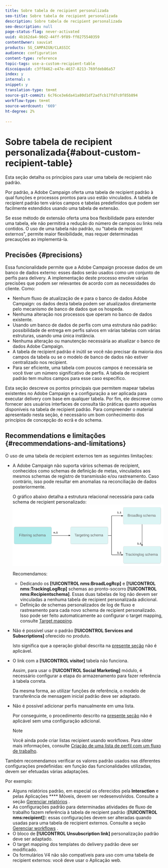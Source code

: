 ```yaml
---
title: Sobre tabela de recipient personalizada
seo-title: Sobre tabela de recipient personalizada
description: Sobre tabela de recipient personalizada
seo-description: null
page-status-flag: never-activated
uuid: 4b162da4-90d2-44ff-9f89-ff0275540359
contentOwner: sauviat
products: SG_CAMPAIGN/CLASSIC
audience: configuration
content-type: reference
topic-tags: use-a-custom-recipient-table
discoiquuid: c3ff8462-e47e-4637-8213-769fdeb86a57
index: y
internal: n
snippet: y
translation-type: tm+mt
source-git-commit: 6c76ce3e6da41a80d1df2adfcb17fd7c0f85b894
workflow-type: tm+mt
source-wordcount: '669'
ht-degree: 2%

---
```



# Sobre tabela de recipient personalizada{#about-custom-recipient-table}

Esta seção detalha os princípios para usar uma tabela de recipient não padrão.

Por padrão, a Adobe Campaign oferta uma tabela de recipient padrão à qual funções e processos prontos para uso estão vinculados. A tabela de recipient padrão tem vários campos e tabelas predefinidos que podem ser facilmente estendidos usando uma tabela de extensão.

Se esse método de extensão oferta uma boa flexibilidade para estender uma tabela, ele não permitirá a redução do número de campos ou links nela contidos. O uso de uma tabela não padrão, ou &quot;tabela de recipient externos&quot;, permite maior flexibilidade, mas requer determinadas precauções ao implementá-la.

## Precisões {#precisions}

Essa funcionalidade permite que a Adobe Campaign processe dados de um banco de dados externo: esses dados serão usados como um conjunto de perfis para delivery. A implementação deste processo envolve várias precisões que podem ser relevantes de acordo com as necessidades do cliente. Como:

* Nenhum fluxo de atualização de e para o banco de dados Adobe Campaign: os dados desta tabela podem ser atualizados diretamente pelo mecanismo de banco de dados que os hospeda.
* Nenhuma alteração nos processos que operam no banco de dados existente.
* Usando um banco de dados de perfis com uma estrutura não padrão: possibilidade de entrega em perfis salvos em várias tabelas com várias estruturas, usando uma única instância.
* Nenhuma alteração ou manutenção necessária ao atualizar o banco de dados Adobe Campaign.
* A tabela de recipient padrão é inútil se você não precisar da maioria dos campos da tabela ou se o modelo de banco de dados não estiver centralizado nos recipient.
* Para ser eficiente, uma tabela com poucos campos é necessária se você tiver um número significativo de perfis. A tabela de recipient padrão tem muitos campos para esse caso específico.

Esta seção descreve os pontos principais que permitem mapear tabelas existentes no Adobe Campaign e a configuração a ser aplicada para executar delivery com base em qualquer tabela. Por fim, ele descreve como fornecer aos usuários interfaces de consulta tão práticas quanto aquelas disponíveis na tabela de recipient padrão. Para compreender o material apresentado nesta seção, é necessário um bom conhecimento dos princípios de concepção do ecrã e do schema.

## Recommendations e limitações {#recommendations-and-limitations}

O uso de uma tabela de recipient externos tem as seguintes limitações:

* A Adobe Campaign não suporta vários schemas de recipient, conhecidos como schemas de definição de metas, vinculados aos mesmos schemas de registro de transmissão e/ou rastreamento. Caso contrário, isso pode resultar em anomalias na reconciliação de dados posteriormente.

   O gráfico abaixo detalha a estrutura relacional necessária para cada schema de recipient personalizado:
   ![](assets/custom_recipient_limitation.png)

   Recomendamos:

   * Dedicando os **[!UICONTROL nms:BroadLogRcp]** e **[!UICONTROL nms:TrackingLogRcp]** schemas ao pronto-socorro **[!UICONTROL nms:Recipientschema]**. Essas duas tabelas de log não devem ser vinculadas a nenhuma tabela de recipient personalizada adicional.
   * Definição de schemas personalizados de log de fluxo e rastreamento para cada novo schema de recipient personalizado. Isso pode ser feito automaticamente ao configurar o target mapping, consulte [Target mapping](../../configuration/using/target-mapping.md).

* Não é possível usar o padrão **[!UICONTROL Services and Subscriptions]** oferecido no produto.

   Isto significa que a operação global descrita na [presente seção](../../delivery/using/managing-subscriptions.md) não é aplicável.

* O link com a **[!UICONTROL visitor]** tabela não funciona.

   Assim, para usar o **[!UICONTROL Social Marketing]** módulo, é necessário configurar a etapa do armazenamento para fazer referência à tabela correta.

   Da mesma forma, ao utilizar funções de referência, o modelo de transferência de mensagem inicial padrão deve ser adaptado.

* Não é possível adicionar perfis manualmente em uma lista.

   Por conseguinte, o procedimento descrito na [presente seção](../../platform/using/creating-and-managing-lists.md) não é aplicável sem uma configuração adicional.

   >[!NOTE]
   >
   >Você ainda pode criar listas recipient usando workflows. Para obter mais informações, consulte [Criação de uma lista de perfil com um fluxo de trabalho](../../configuration/using/creating-a-profile-list-with-a-workflow.md).

Também recomendamos verificar os valores padrão usados nas diferentes configurações predefinidas: em função das funcionalidades utilizadas, devem ser efetuadas várias adaptações.

Por exemplo:

* Alguns relatórios padrão, em especial os oferecidos pela **Interaction** e pelas Aplicações **** Móveis, devem ser redesenvolvidos. Consulte a seção [Gerenciar relatórios](../../configuration/using/managing-reports.md) .
* As configurações padrão para determinadas atividades de fluxo de trabalho fazem referência à tabela de recipient padrão (**[!UICONTROL nms:recipient]**): essas configurações devem ser alteradas quando usadas para uma tabela de recipient externos. Consulte a seção [Gerenciar workflows](../../configuration/using/managing-workflows.md) .
* O bloco de **[!UICONTROL Unsubscription link]** personalização padrão deve ser adaptado.
* O target mapping dos templates do delivery padrão deve ser modificado.
* Os formulários V4 não são compatíveis para uso com uma tabela de recipient externos: você deve usar o Aplicação web.

